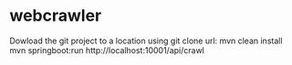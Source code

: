 # webcrawler
Dowload the git project to a location using git clone url:
mvn clean install
mvn springboot:run
http://localhost:10001/api/crawl

